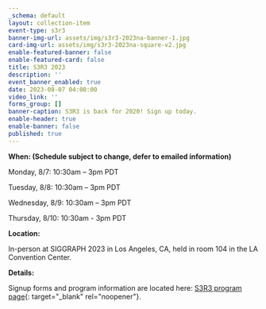 ```yaml
---
_schema: default
layout: collection-item
event-type: s3r3
banner-img-url: assets/img/s3r3-2023na-banner-1.jpg
card-img-url: assets/img/s3r3-2023na-square-v2.jpg
enable-featured-banner: false
enable-featured-card: false
title: S3R3 2023
description: ''
event_banner_enabled: true
date: 2023-08-07 04:00:00
video_link: ''
forms_group: []
banner-caption: S3R3 is back for 2020! Sign up today.
enable-header: true
enable-banner: false
published: true
---
```

**When: (Schedule subject to change, defer to emailed information)**

Monday, 8/7: 10:30am – 3pm PDT

Tuesday, 8/8: 10:30am – 3pm PDT

Wednesday, 8/9: 10:30am – 3pm PDT

Thursday, 8/10: 10:30am - 3pm PDT

**Location:**

In-person at SIGGRAPH 2023 in Los Angeles, CA, held in room 104 in the LA Convention Center.

**Details:**

Signup forms and program information are located here: [S3R3 program page](/programs/s3r3/){: target="_blank" rel="noopener"}.